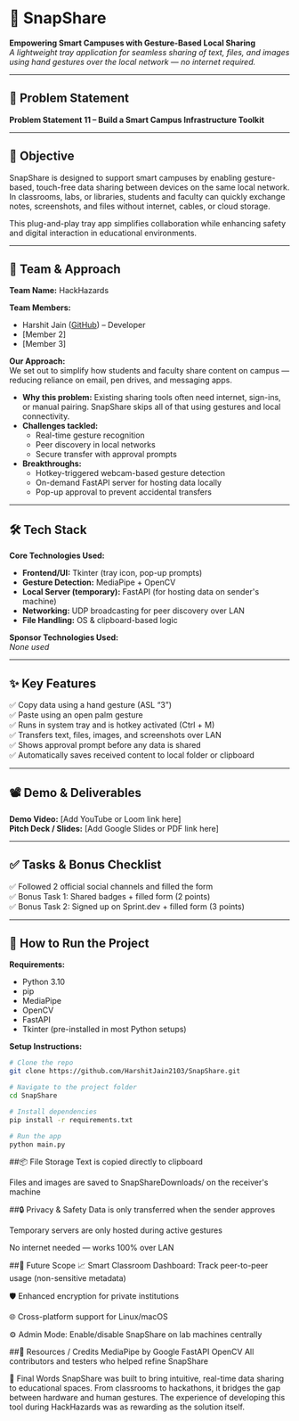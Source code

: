# 🚀 SnapShare  
**Empowering Smart Campuses with Gesture-Based Local Sharing**  
*A lightweight tray application for seamless sharing of text, files, and images using hand gestures over the local network — no internet required.*

---

## 📌 Problem Statement  
**Problem Statement 11 – Build a Smart Campus Infrastructure Toolkit**

---

## 🎯 Objective  
SnapShare is designed to support smart campuses by enabling gesture-based, touch-free data sharing between devices on the same local network. In classrooms, labs, or libraries, students and faculty can quickly exchange notes, screenshots, and files without internet, cables, or cloud storage.

This plug-and-play tray app simplifies collaboration while enhancing safety and digital interaction in educational environments.

---

## 🧠 Team & Approach  
**Team Name:** HackHazards

**Team Members:**  
- Harshit Jain ([GitHub](https://github.com/HarshitJain2103)) – Developer  
- [Member 2]  
- [Member 3]  

**Our Approach:**  
We set out to simplify how students and faculty share content on campus — reducing reliance on email, pen drives, and messaging apps.  
- **Why this problem:** Existing sharing tools often need internet, sign-ins, or manual pairing. SnapShare skips all of that using gestures and local connectivity.  
- **Challenges tackled:**  
  - Real-time gesture recognition  
  - Peer discovery in local networks  
  - Secure transfer with approval prompts  
- **Breakthroughs:**  
  - Hotkey-triggered webcam-based gesture detection  
  - On-demand FastAPI server for hosting data locally  
  - Pop-up approval to prevent accidental transfers  

---

## 🛠️ Tech Stack  
**Core Technologies Used:**  
- **Frontend/UI:** Tkinter (tray icon, pop-up prompts)  
- **Gesture Detection:** MediaPipe + OpenCV  
- **Local Server (temporary):** FastAPI (for hosting data on sender's machine)  
- **Networking:** UDP broadcasting for peer discovery over LAN  
- **File Handling:** OS & clipboard-based logic

**Sponsor Technologies Used:**  
_None used_

---

## ✨ Key Features  
✅ Copy data using a hand gesture (ASL “3”)  
✅ Paste using an open palm gesture  
✅ Runs in system tray and is hotkey activated (Ctrl + M)  
✅ Transfers text, files, images, and screenshots over LAN  
✅ Shows approval prompt before any data is shared  
✅ Automatically saves received content to local folder or clipboard  

---

## 📽️ Demo & Deliverables  
**Demo Video:** [Add YouTube or Loom link here]  
**Pitch Deck / Slides:** [Add Google Slides or PDF link here]

---

## ✅ Tasks & Bonus Checklist  
✅ Followed 2 official social channels and filled the form  
✅ Bonus Task 1: Shared badges + filled form (2 points)  
✅ Bonus Task 2: Signed up on Sprint.dev + filled form (3 points)  

---

## 🧪 How to Run the Project  

**Requirements:**  
- Python 3.10  
- pip  
- MediaPipe  
- OpenCV  
- FastAPI  
- Tkinter (pre-installed in most Python setups)

**Setup Instructions:**  
```bash
# Clone the repo
git clone https://github.com/HarshitJain2103/SnapShare.git

# Navigate to the project folder
cd SnapShare

# Install dependencies
pip install -r requirements.txt

# Run the app
python main.py
```
##📦 File Storage
Text is copied directly to clipboard

Files and images are saved to SnapShareDownloads/ on the receiver's machine

##🔒 Privacy & Safety
Data is only transferred when the sender approves

Temporary servers are only hosted during active gestures

No internet needed — works 100% over LAN

##🧬 Future Scope
📈 Smart Classroom Dashboard: Track peer-to-peer usage (non-sensitive metadata)

🛡️ Enhanced encryption for private institutions

🌐 Cross-platform support for Linux/macOS

⚙️ Admin Mode: Enable/disable SnapShare on lab machines centrally

##📎 Resources / Credits
MediaPipe by Google
FastAPI
OpenCV
All contributors and testers who helped refine SnapShare

🏁 Final Words
SnapShare was built to bring intuitive, real-time data sharing to educational spaces. From classrooms to hackathons, it bridges the gap between hardware and human gestures. The experience of developing this tool during HackHazards was as rewarding as the solution itself.
